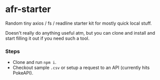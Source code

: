 # afr-starter
Random tiny axios / fs / readline starter kit for mostly quick local stuff.

Doesn't really do anything useful atm, but you can clone and install and start filling it out if you need such a tool.

### Steps
+ Clone and run `npm i`.
+ Checkout sample `.csv` or setup a request to an API (currently hits PokeAPI).
